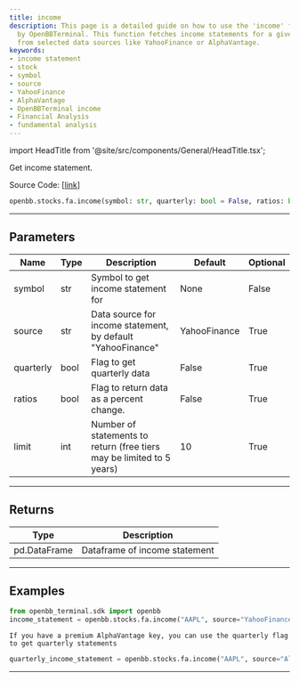```yaml
---
title: income
description: This page is a detailed guide on how to use the 'income' function provided
  by OpenBBTerminal. This function fetches income statements for a given stock symbol
  from selected data sources like YahooFinance or AlphaVantage.
keywords:
- income statement
- stock
- symbol
- source
- YahooFinance
- AlphaVantage
- OpenBBTerminal income
- Financial Analysis
- fundamental analysis
---
```


import HeadTitle from '@site/src/components/General/HeadTitle.tsx';

<HeadTitle title="stocks.fa.income - Reference | OpenBB SDK Docs" />

Get income statement.

Source Code: [[link](https://github.com/OpenBB-finance/OpenBB/tree/main/openbb_terminal/stocks/fundamental_analysis/sdk_helpers.py#L14)]

```python
openbb.stocks.fa.income(symbol: str, quarterly: bool = False, ratios: bool = False, source: str = "YahooFinance", limit: int = 10)
```

---

## Parameters

| Name | Type | Description | Default | Optional |
| ---- | ---- | ----------- | ------- | -------- |
| symbol | str | Symbol to get income statement for | None | False |
| source | str | Data source for income statement, by default "YahooFinance" | YahooFinance | True |
| quarterly | bool | Flag to get quarterly data | False | True |
| ratios | bool | Flag to return data as a percent change. | False | True |
| limit | int | Number of statements to return (free tiers may be limited to 5 years) | 10 | True |


---

## Returns

| Type | Description |
| ---- | ----------- |
| pd.DataFrame | Dataframe of income statement |
---

## Examples

```python
from openbb_terminal.sdk import openbb
income_statement = openbb.stocks.fa.income("AAPL", source="YahooFinance)
```

```
If you have a premium AlphaVantage key, you can use the quarterly flag to get quarterly statements
```
```python
quarterly_income_statement = openbb.stocks.fa.income("AAPL", source="AlphaVantage", quarterly=True)
```

---

